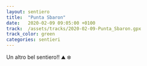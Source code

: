 ```yaml
---
layout: sentiero
title:  "Punta Sbaron"
date:   2020-02-09 09:05:00 +0100
track:  /assets/tracks/2020-02-09-Punta_Sbaron.gpx
track_color: green
categories: sentieri
---
```


Un altro bel sentiero!! :mountain: :snowflake: